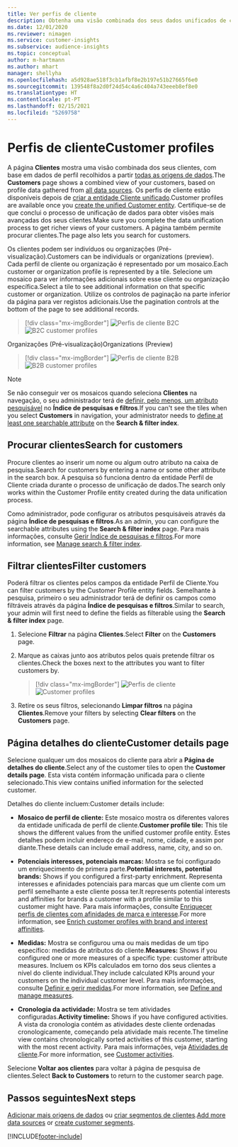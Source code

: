 ```yaml
---
title: Ver perfis de cliente
description: Obtenha uma visão combinada dos seus dados unificados de clientes.
ms.date: 12/01/2020
ms.reviewer: nimagen
ms.service: customer-insights
ms.subservice: audience-insights
ms.topic: conceptual
author: m-hartmann
ms.author: mhart
manager: shellyha
ms.openlocfilehash: a5d928ae518f3cb1afbf8e2b197e51b27665f6e0
ms.sourcegitcommit: 139548f8a2d0f24d54c4a6c404a743eeeb8ef8e0
ms.translationtype: HT
ms.contentlocale: pt-PT
ms.lasthandoff: 02/15/2021
ms.locfileid: "5269758"
---
```

# <a name="customer-profiles"></a><span data-ttu-id="fc868-103">Perfis de cliente</span><span class="sxs-lookup"><span data-stu-id="fc868-103">Customer profiles</span></span>

<span data-ttu-id="fc868-104">A página **Clientes** mostra uma visão combinada dos seus clientes, com base em dados de perfil recolhidos a partir [todas as origens de dados](data-sources.md).</span><span class="sxs-lookup"><span data-stu-id="fc868-104">The **Customers** page shows a combined view of your customers, based on profile data gathered from [all data sources](data-sources.md).</span></span> <span data-ttu-id="fc868-105">Os perfis de cliente estão disponíveis depois de [criar a entidade Cliente unificado](data-unification.md).</span><span class="sxs-lookup"><span data-stu-id="fc868-105">Customer profiles are available once you [create the unified Customer entity](data-unification.md).</span></span> <span data-ttu-id="fc868-106">Certifique-se de que conclui o processo de unificação de dados para obter visões mais avançadas dos seus clientes.</span><span class="sxs-lookup"><span data-stu-id="fc868-106">Make sure you complete the data unification process to get richer views of your customers.</span></span> <span data-ttu-id="fc868-107">A página também permite procurar clientes.</span><span class="sxs-lookup"><span data-stu-id="fc868-107">The page also lets you search for customers.</span></span>

<span data-ttu-id="fc868-108">Os clientes podem ser indivíduos ou organizações (Pré-visualização).</span><span class="sxs-lookup"><span data-stu-id="fc868-108">Customers can be individuals or organizations (preview).</span></span> <span data-ttu-id="fc868-109">Cada perfil de cliente ou organização é representado por um mosaico.</span><span class="sxs-lookup"><span data-stu-id="fc868-109">Each customer or organization profile is represented by a tile.</span></span> <span data-ttu-id="fc868-110">Selecione um mosaico para ver informações adicionais sobre esse cliente ou organização específica.</span><span class="sxs-lookup"><span data-stu-id="fc868-110">Select a tile to see additional information on that specific customer or organization.</span></span> <span data-ttu-id="fc868-111">Utilize os controlos de paginação na parte inferior da página para ver registos adicionais.</span><span class="sxs-lookup"><span data-stu-id="fc868-111">Use the pagination controls at the bottom of the page to see additional records.</span></span>

> [!div class="mx-imgBorder"] 
> <span data-ttu-id="fc868-112">![Perfis de cliente B2C](media/profiles-customers.png "Perfis de cliente B2C")</span><span class="sxs-lookup"><span data-stu-id="fc868-112">![B2C customer profiles](media/profiles-customers.png "B2C customer profiles")</span></span>

<span data-ttu-id="fc868-113">Organizações (Pré-visualização)</span><span class="sxs-lookup"><span data-stu-id="fc868-113">Organizations (Preview)</span></span>
> [!div class="mx-imgBorder"] 
> <span data-ttu-id="fc868-114">![Perfis de cliente B2B](media/profile-customers-b2b.png "Perfis de cliente B2B")</span><span class="sxs-lookup"><span data-stu-id="fc868-114">![B2B customer profiles](media/profile-customers-b2b.png "B2B customer profiles")</span></span>

> [!NOTE]
> <span data-ttu-id="fc868-115">Se não conseguir ver os mosaicos quando seleciona **Clientes** na navegação, o seu administrador terá de [definir, pelo menos, um atributo pesquisável](search-filter-index.md) no **Índice de pesquisas e filtros**.</span><span class="sxs-lookup"><span data-stu-id="fc868-115">If you can't see the tiles when you select **Customers** in navigation, your administrator needs to [define at least one searchable attribute](search-filter-index.md) on the **Search & filter index**.</span></span>

## <a name="search-for-customers"></a><span data-ttu-id="fc868-116">Procurar clientes</span><span class="sxs-lookup"><span data-stu-id="fc868-116">Search for customers</span></span>

<span data-ttu-id="fc868-117">Procure clientes ao inserir um nome ou algum outro atributo na caixa de pesquisa.</span><span class="sxs-lookup"><span data-stu-id="fc868-117">Search for customers by entering a name or some other attribute in the search box.</span></span> <span data-ttu-id="fc868-118">A pesquisa só funciona dentro da entidade Perfil de Cliente criada durante o processo de unificação de dados.</span><span class="sxs-lookup"><span data-stu-id="fc868-118">The search only works within the Customer Profile entity created during the data unification process.</span></span>

<span data-ttu-id="fc868-119">Como administrador, pode configurar os atributos pesquisáveis através da página **Índice de pesquisas e filtros**.</span><span class="sxs-lookup"><span data-stu-id="fc868-119">As an admin, you can configure the searchable attributes using the **Search & filter index** page.</span></span> <span data-ttu-id="fc868-120">Para mais informações, consulte [Gerir Índice de pesquisas e filtros](search-filter-index.md).</span><span class="sxs-lookup"><span data-stu-id="fc868-120">For more information, see [Manage search & filter index](search-filter-index.md).</span></span>

## <a name="filter-customers"></a><span data-ttu-id="fc868-121">Filtrar clientes</span><span class="sxs-lookup"><span data-stu-id="fc868-121">Filter customers</span></span>

<span data-ttu-id="fc868-122">Poderá filtrar os clientes pelos campos da entidade Perfil de Cliente.</span><span class="sxs-lookup"><span data-stu-id="fc868-122">You can filter customers by the Customer Profile entity fields.</span></span> <span data-ttu-id="fc868-123">Semelhante à pesquisa, primeiro o seu administrador terá de definir os campos como filtráveis através da página **Índice de pesquisas e filtros**.</span><span class="sxs-lookup"><span data-stu-id="fc868-123">Similar to search, your admin will first need to define the fields as filterable using the **Search & filter index** page.</span></span>

1. <span data-ttu-id="fc868-124">Selecione **Filtrar** na página **Clientes**.</span><span class="sxs-lookup"><span data-stu-id="fc868-124">Select **Filter** on the **Customers** page.</span></span>

2. <span data-ttu-id="fc868-125">Marque as caixas junto aos atributos pelos quais pretende filtrar os clientes.</span><span class="sxs-lookup"><span data-stu-id="fc868-125">Check the boxes next to the attributes you want to filter customers by.</span></span>

   > [!div class="mx-imgBorder"] 
   > <span data-ttu-id="fc868-126">![Perfis de cliente](media/profiles-customers3.png "Perfis de cliente")</span><span class="sxs-lookup"><span data-stu-id="fc868-126">![Customer profiles](media/profiles-customers3.png "Customer profiles")</span></span>

3. <span data-ttu-id="fc868-127">Retire os seus filtros, selecionando **Limpar filtros** na página **Clientes**.</span><span class="sxs-lookup"><span data-stu-id="fc868-127">Remove your filters by selecting **Clear filters** on the **Customers** page.</span></span>

##  <a name="customer-details-page"></a><span data-ttu-id="fc868-128">Página detalhes do cliente</span><span class="sxs-lookup"><span data-stu-id="fc868-128">Customer details page</span></span>

<span data-ttu-id="fc868-129">Selecione qualquer um dos mosaicos do cliente para abrir a **Página de detalhes do cliente**.</span><span class="sxs-lookup"><span data-stu-id="fc868-129">Select any of the customer tiles to open the **Customer details page**.</span></span> <span data-ttu-id="fc868-130">Esta vista contém informação unificada para o cliente selecionado.</span><span class="sxs-lookup"><span data-stu-id="fc868-130">This view contains unified information for the selected customer.</span></span>

<span data-ttu-id="fc868-131">Detalhes do cliente incluem:</span><span class="sxs-lookup"><span data-stu-id="fc868-131">Customer details include:</span></span>

-   <span data-ttu-id="fc868-132">**Mosaico de perfil de cliente:** Este mosaico mostra os diferentes valores da entidade unificada de perfil de cliente.</span><span class="sxs-lookup"><span data-stu-id="fc868-132">**Customer profile tile:** This tile shows the different values from the unified customer profile entity.</span></span> <span data-ttu-id="fc868-133">Estes detalhes podem incluir endereço de e-mail, nome, cidade, e assim por diante.</span><span class="sxs-lookup"><span data-stu-id="fc868-133">These details can include email address, name, city, and so on.</span></span> 

-   <span data-ttu-id="fc868-134">**Potenciais interesses, potenciais marcas:** Mostra se foi configurado um enriquecimento de primera parte.</span><span class="sxs-lookup"><span data-stu-id="fc868-134">**Potential interests, potential brands:** Shows if you configured a first-party enrichment.</span></span> <span data-ttu-id="fc868-135">Representa interesses e afinidades potenciais para marcas que um cliente com um perfil semelhante a este cliente possa ter.</span><span class="sxs-lookup"><span data-stu-id="fc868-135">It represents potential interests and affinities for brands a customer with a profile similar to this customer might have.</span></span> <span data-ttu-id="fc868-136">Para mais informações, consulte [Enriquecer perfis de clientes com afinidades de marca e interesse](enrichment-microsoft-graph.md).</span><span class="sxs-lookup"><span data-stu-id="fc868-136">For more information, see [Enrich customer profiles with brand and interest affinities](enrichment-microsoft-graph.md).</span></span>

-   <span data-ttu-id="fc868-137">**Medidas:** Mostra se configurou uma ou mais medidas de um tipo específico: medidas de atributos do cliente.</span><span class="sxs-lookup"><span data-stu-id="fc868-137">**Measures:** Shows if you configured one or more measures of a specific type: customer attribute measures.</span></span> <span data-ttu-id="fc868-138">Incluem os KPIs calculados em torno dos seus clientes a nível do cliente individual.</span><span class="sxs-lookup"><span data-stu-id="fc868-138">They include calculated KPIs around your customers on the individual customer level.</span></span> <span data-ttu-id="fc868-139">Para mais informações, consulte [Definir e gerir medidas](measures.md).</span><span class="sxs-lookup"><span data-stu-id="fc868-139">For more information, see [Define and manage measures](measures.md).</span></span>

-   <span data-ttu-id="fc868-140">**Cronologia da actividade:** Mostra se tem atividades configuradas.</span><span class="sxs-lookup"><span data-stu-id="fc868-140">**Activity timeline:** Shows if you have configured activities.</span></span> <span data-ttu-id="fc868-141">A vista da cronologia contém as atividades deste cliente ordenadas cronologicamente, começando pela atividade mais recente.</span><span class="sxs-lookup"><span data-stu-id="fc868-141">The timeline view contains chronologically sorted activities of this customer, starting with the most recent activity.</span></span> <span data-ttu-id="fc868-142">Para mais informações, veja [Atividades de cliente](activities.md).</span><span class="sxs-lookup"><span data-stu-id="fc868-142">For more information, see [Customer activities](activities.md).</span></span>

<span data-ttu-id="fc868-143">Selecione **Voltar aos clientes** para voltar à página de pesquisa de clientes.</span><span class="sxs-lookup"><span data-stu-id="fc868-143">Select **Back to Customers** to return to the customer search page.</span></span>

## <a name="next-steps"></a><span data-ttu-id="fc868-144">Passos seguintes</span><span class="sxs-lookup"><span data-stu-id="fc868-144">Next steps</span></span>

<span data-ttu-id="fc868-145">[Adicionar mais origens de dados](data-sources.md) ou [criar segmentos de clientes](segments.md).</span><span class="sxs-lookup"><span data-stu-id="fc868-145">[Add more data sources](data-sources.md) or [create customer segments](segments.md).</span></span>


[!INCLUDE[footer-include](../includes/footer-banner.md)]